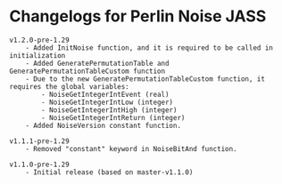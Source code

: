 # Changelogs for Perlin Noise JASS

    v1.2.0-pre-1.29
        - Added InitNoise function, and it is required to be called in initialization
        - Added GeneratePermutationTable and GeneratePermutationTableCustom function
        - Due to the new GeneratePermutationTableCustom function, it requires the global variables:
            - NoiseGetIntegerIntEvent (real)
            - NoiseGetIntegerIntLow (integer)
            - NoiseGetIntegerIntHigh (integer)
            - NoiseGetIntegerIntReturn (integer)
        - Added NoiseVersion constant function.

    v1.1.1-pre-1.29
        - Removed "constant" keyword in NoiseBitAnd function.

    v1.1.0-pre-1.29
        - Initial release (based on master-v1.1.0)
